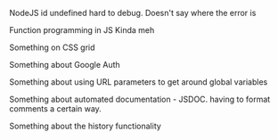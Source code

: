 NodeJS
id undefined hard to debug. Doesn't say where the error is

Function programming in JS
Kinda meh

Something on CSS grid

Something about Google Auth

Something about using URL parameters to get around global variables

Something about automated documentation - JSDOC. having to format comments a certain way.

Something about the history functionality
